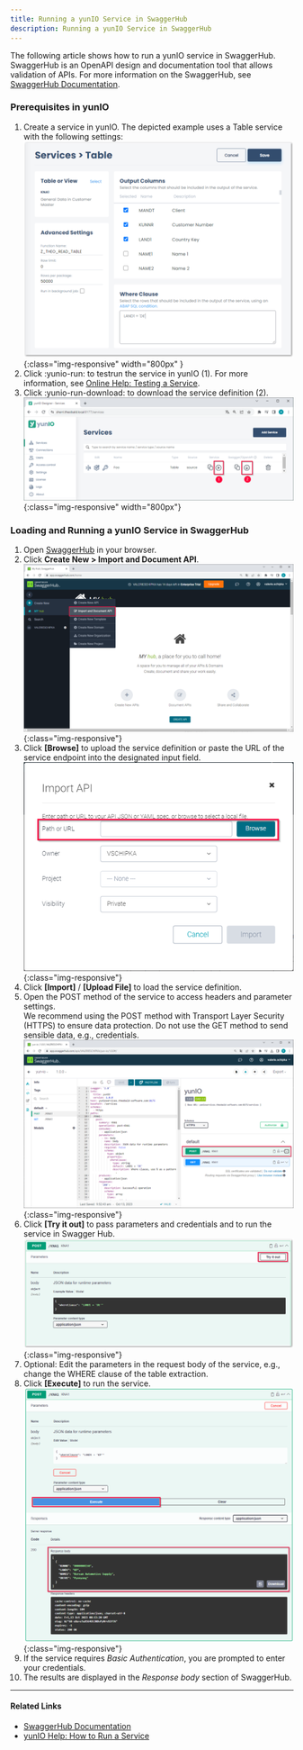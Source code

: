 ```yaml
---
title: Running a yunIO Service in SwaggerHub
description: Running a yunIO Service in SwaggerHub
---
```


The following article shows how to run a yunIO service in SwaggerHub.<br>
SwaggerHub is an OpenAPI design and documentation tool that allows validation of APIs.
For more information on the SwaggerHub, see [SwaggerHub Documentation](https://support.smartbear.com/swaggerhub/docs/).

### Prerequisites in yunIO

1. Create a service in yunIO. The depicted example uses a Table service with the following settings:<br>
![Table-Extraction](../assets/images/yunio/articles/table-settings.png){:class="img-responsive" width="800px" }
2. Click :yunio-run: to testrun the service in yunIO (1). For more information, see [Online Help: Testing a Service](https://help.theobald-software.com/en/yunio/run-services#testing-a-service).
3. Click :yunio-run-download: to download the service definition (2).<br>
![yunio-Services-Function-Download](../assets/images/yunio/articles/yunio-run-services-function-download.png){:class="img-responsive" width="800px"}

### Loading and Running a yunIO Service in SwaggerHub

1. Open [SwaggerHub](https://app.swaggerhub.com/home) in your browser.
2. Click **Create New > Import and Document API**.<br>
![Swagger-Hub-Load-Service-1](../assets/images/yunio/articles/swagger-hub-load.png){:class="img-responsive"}
3. Click **[Browse]** to upload the service definition or paste the URL of the service endpoint into the designated input field.<br>
![Swagger-Hub-Load-Service-2](../assets/images/yunio/articles/swagger-hub-load-body.png){:class="img-responsive"}
4. Click **[Import]** / **[Upload File]** to load the service definition. 
5. Open the POST method of the service to access headers and parameter settings.<br>
We recommend using the POST method with Transport Layer Security (HTTPS) to ensure data protection. 
Do not use the GET method to send sensible data, e.g., credentials.<br>
![Swagger-Hub-Loaded](../assets/images/yunio/articles/swagger-hub-loaded.png){:class="img-responsive"}
6. Click **[Try it out]** to pass parameters and credentials and to run the service in Swagger Hub.<br>
![Swagger-Hub-Try](../assets/images/yunio/articles/swagger-hub-try.png){:class="img-responsive"}
7. Optional: Edit the parameters in the request body of the service, e.g., change the WHERE clause of the table extraction. 
8. Click **[Execute]** to run the service.<br>
![Swagger-Hub-Results](../assets/images/yunio/articles/swagger-hub-results.png){:class="img-responsive"}
9. If the service requires *Basic Authentication*, you are prompted to enter your credentials.
10. The results are displayed in the *Response body* section of SwaggerHub.


******

#### Related Links
- [SwaggerHub Documentation](https://support.smartbear.com/swaggerhub-explore/docs/en/get-started.html)
- [yunIO Help: How to Run a Service](https://help.theobald-software.com/en/yunio#how-to-run-a-service)
